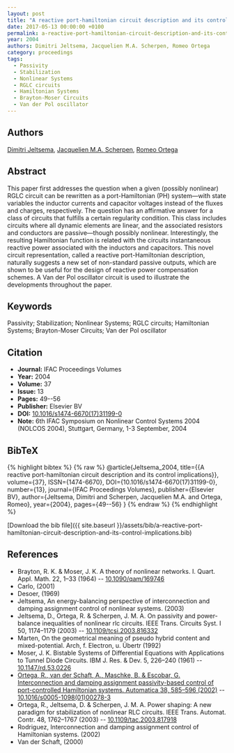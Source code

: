 ```yaml
---
layout: post
title: "A reactive port-hamiltonian circuit description and its control implications"
date: 2017-05-13 00:00:00 +0100
permalink: a-reactive-port-hamiltonian-circuit-description-and-its-control-implications
year: 2004
authors: Dimitri Jeltsema, Jacquelien M.A. Scherpen, Romeo Ortega
category: proceedings
tags:
  - Passivity
  - Stabilization
  - Nonlinear Systems
  - RGLC circuits
  - Hamiltonian Systems
  - Brayton-Moser Circuits
  - Van der Pol oscillator
---
```

 
## Authors
[Dimitri Jeltsema](authors/dimitri-jeltsema), [Jacquelien M.A. Scherpen](authors/jacquelien-m-a-scherpen), [Romeo Ortega](authors/romeo-ortega)
 
## Abstract
This paper first addresses the question when a given (possibly nonlinear) RGLC circuit can be rewritten as a port-Hamiltonian (PH) system—with state variables the inductor currents and capacitor voltages instead of the fluxes and charges, respectively. The question has an affirmative answer for a class of circuits that fulfills a certain regularity condition. This class includes circuits where all dynamic elements are linear, and the associated resistors and conductors are passive—though possibly nonlinear. Interestingly, the resulting Hamiltonian function is related with the circuits instantaneous reactive power associated with the inductors and capacitors. This novel circuit representation, called a reactive port-Hamiltonian description, naturally suggests a new set of non-standard passive outputs, which are shown to be useful for the design of reactive power compensation schemes. A Van der Pol oscillator circuit is used to illustrate the developments throughout the paper.
 
## Keywords
Passivity; Stabilization; Nonlinear Systems; RGLC circuits; Hamiltonian Systems; Brayton-Moser Circuits; Van der Pol oscillator
 
## Citation
- **Journal:** IFAC Proceedings Volumes
- **Year:** 2004
- **Volume:** 37
- **Issue:** 13
- **Pages:** 49--56
- **Publisher:** Elsevier BV
- **DOI:** [10.1016/s1474-6670(17)31199-0](https://doi.org/10.1016/s1474-6670(17)31199-0)
- **Note:** 6th IFAC Symposium on Nonlinear Control Systems 2004 (NOLCOS 2004), Stuttgart, Germany, 1-3 September, 2004
 
## BibTeX
{% highlight bibtex %}
{% raw %}
@article{Jeltsema_2004,
  title={{A reactive port-hamiltonian circuit description and its control implications}},
  volume={37},
  ISSN={1474-6670},
  DOI={10.1016/s1474-6670(17)31199-0},
  number={13},
  journal={IFAC Proceedings Volumes},
  publisher={Elsevier BV},
  author={Jeltsema, Dimitri and Scherpen, Jacquelien M.A. and Ortega, Romeo},
  year={2004},
  pages={49--56}
}
{% endraw %}
{% endhighlight %}
 
[Download the bib file]({{ site.baseurl }}/assets/bib/a-reactive-port-hamiltonian-circuit-description-and-its-control-implications.bib)
 
## References
- Brayton, R. K. & Moser, J. K. A theory of nonlinear networks. I. Quart. Appl. Math. 22, 1–33 (1964) -- [10.1090/qam/169746](https://doi.org/10.1090/qam/169746)
- Carlo, (2001)
- Desoer, (1969)
- Jeltsema, An energy-balancing perspective of interconnection and damping assignment control of nonlinear systems. (2003)
- Jeltsema, D., Ortega, R. & Scherpen, J. M. A. On passivity and power-balance inequalities of nonlinear rlc circuits. IEEE Trans. Circuits Syst. I 50, 1174–1179 (2003) -- [10.1109/tcsi.2003.816332](https://doi.org/10.1109/tcsi.2003.816332)
- Marten, On the geometrical meaning of pseudo hybrid content and mixed-potential. Arch, f. Electron, u. Übertr (1992)
- Moser, J. K. Bistable Systems of Differential Equations with Applications to Tunnel Diode Circuits. IBM J. Res. &amp; Dev. 5, 226–240 (1961) -- [10.1147/rd.53.0226](https://doi.org/10.1147/rd.53.0226)
- [Ortega, R., van der Schaft, A., Maschke, B. & Escobar, G. Interconnection and damping assignment passivity-based control of port-controlled Hamiltonian systems. Automatica 38, 585–596 (2002)](interconnection-and-damping-assignment-passivity-based-control-of-port-controlled-hamiltonian-systems) -- [10.1016/s0005-1098(01)00278-3](https://doi.org/10.1016/s0005-1098(01)00278-3)
- Ortega, R., Jeltsema, D. & Scherpen, J. M. A. Power shaping: A new paradigm for stabilization of nonlinear RLC circuits. IEEE Trans. Automat. Contr. 48, 1762–1767 (2003) -- [10.1109/tac.2003.817918](https://doi.org/10.1109/tac.2003.817918)
- Rodriguez, Interconnection and damping assignment control of Hamiltonian systems. (2002)
- Van der Schaft, (2000)

